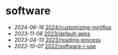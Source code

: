 # software
- *2024-06-16* [2024/customizing-miniflux](/2024/customizing-miniflux)
- *2023-11-08* [2023/default-apps](/2023/default-apps)
- *2023-04-13* [2023/reading-process](/2023/reading-process)
- *2022-10-07* [2022/software-i-use](/2022/software-i-use)
